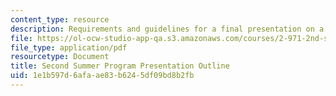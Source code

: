 ```yaml
---
content_type: resource
description: Requirements and guidelines for a final presentation on a design project.
file: https://ol-ocw-studio-app-qa.s3.amazonaws.com/courses/2-971-2nd-summer-introduction-to-design-january-iap-2003/1e1b597d6afaae83b6245df09bd8b2fb_presentation_requirements.pdf
file_type: application/pdf
resourcetype: Document
title: Second Summer Program Presentation Outline
uid: 1e1b597d-6afa-ae83-b624-5df09bd8b2fb
---
```


